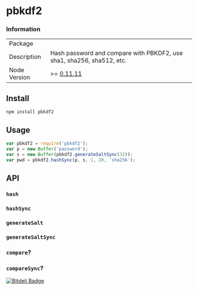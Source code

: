 pbkdf2
======

### Information

<table>
<tr>
  <td>Package</td>
  <td></td>
</tr>
<tr>
  <td>Description</td>
  <td>Hash password and compare with PBKDF2, use sha1, sha256, sha512, etc. </td>
</tr>
<tr>
  <td>Node Version</td>
  <td>>= <a href="https://github.com/joyent/node/releases/tag/v0.11.11">0.11.11</a></td>
</tr>
</table>

## Install

```shell
npm install pbkdf2
```


## Usage

```js
var pbkdf2 = require('pbkdf2');
var p = new Buffer('password');
var s = new Buffer(pbkdf2.generateSaltSync(32));
var pwd = pbkdf2.hashSync(p, s, 1, 20, 'sha256');
```


## API

### `hash`
### `hashSync`
### `generateSalt`
### `generateSaltSync`
### `compare`?
### `compareSync`?

[![Bitdeli Badge](https://d2weczhvl823v0.cloudfront.net/fundon/pbkdf2/trend.png)](https://bitdeli.com/free "Bitdeli Badge")
